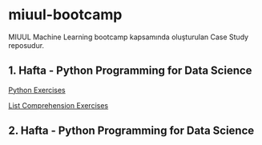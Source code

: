 # miuul-bootcamp

MIUUL Machine Learning bootcamp kapsamında oluşturulan Case Study reposudur.

## 1. Hafta - Python Programming for Data Science

[Python Exercises](https://github.com/defnebusecelik/miuul-bootcamp/blob/main/pythonExercises.py)

[List Comprehension Exercises](https://github.com/defnebusecelik/miuul-bootcamp/blob/main/listComprehension.py)

## 2. Hafta - Python Programming for Data Science
